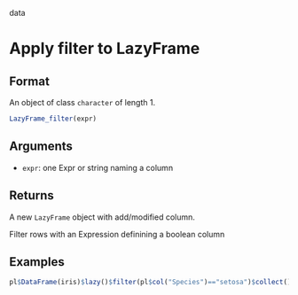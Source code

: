 data

# Apply filter to LazyFrame

## Format

An object of class `character` of length 1.

```r
LazyFrame_filter(expr)
```

## Arguments

- `expr`: one Expr or string naming a column

## Returns

A new `LazyFrame` object with add/modified column.

Filter rows with an Expression definining a boolean column

## Examples

```r
pl$DataFrame(iris)$lazy()$filter(pl$col("Species")=="setosa")$collect()
```